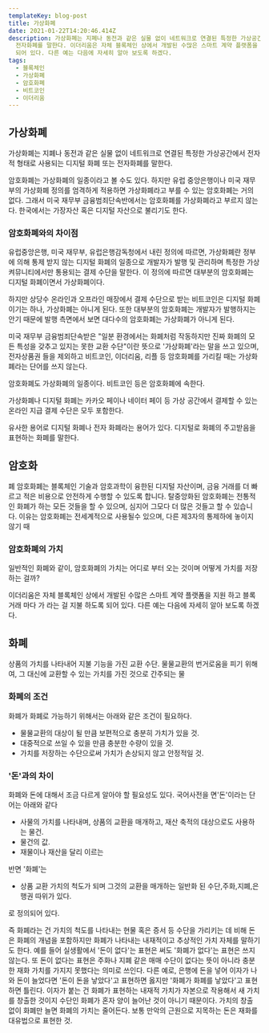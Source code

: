 ```yaml
---
templateKey: blog-post
title: 가상화폐
date: 2021-01-22T14:20:46.414Z
description: 가상화폐는 지폐나 동전과 같은 실물 없이 네트워크로 연결된 특정한 가상공간에서 전자적 형태로 사용되는 디지털 화폐 또는
  전자화폐를 말한다. 이더리움은 자체 블록체인 상에서 개발된 수많은 스마트 계약 플랫폼을 지원 하고 블록 거래 마다 가스 라는 걸 지불 하도록
  되어 있다. 다른 예는 다음에 자세히 알아 보도록 하겠다.
tags:
  - 블록체인
  - 가상화폐
  - 암호화폐
  - 비트코인
  - 이더리움
---
```

## 가상화폐
가상화폐는 지폐나 동전과 같은 실물 없이 네트워크로 연결된 특정한 가상공간에서 전자적 형태로 사용되는 디지털 화폐 또는 전자화폐를 말한다.

암호화폐는 가상화폐의 일종이라고 볼 수도 있다. 하지만 유럽 중앙은행이나 미국 재무부의 가상화폐 정의를 엄격하게 적용하면 가상화폐라고 부를 수 있는 암호화폐는 거의 없다. 그래서 미국 재무부 금융범죄단속반에서는 암호화폐를 가상화폐라고 부르지 않는다. 한국에서는 가장자산 혹은 디지털 자산으로 불리기도 한다.

### 암호화폐와의 차이점
유럽중앙은행, 미국 재무부, 유럽은행감독청에서 내린 정의에 따르면, 가상화폐란 정부에 의해 통제 받지 않는 디지털 화폐의 일종으로 개발자가 발행 및 관리하며 특정한 가상 켜뮤니티에서만 통용되는 결제 수단을 말한다. 이 정의에 따르면 대부분의 암호화폐는 디지털 화폐이면서 가상화폐이다.

하지만 상당수 온라인과 오프라인 매장에서 결제 수단으로 받는 비트코인은 디지털 화폐이기는 하나, 가상화폐는 아니게 된다. 또한 대부분의 암호화폐는 개발자가 발행하지는 안기 때문에 발행 측면에서 보면 대다수의 암호화폐는 가상화폐가 아니게 된다.

미국 재무부 금융범죄단속받은 "일분 환경에서는 화폐처럼 작동하지만 진짜 화폐의 모든 특성을 갖추고 있지는 못한 교환 수단"이란 뜻으로 '가상화폐'라는 말을 쓰고 있으며, 전자상품권 들을 제외하고 비트코인, 이더리움, 리플 등 암호화폐를 가리킬 때는 가상화폐라는 단어를 쓰지 않는다.

암호화폐도 가상화폐의 일종이다. 비트코인 등은 암호화폐에 속한다.

가상화폐나 디지털 화폐는 카카오 페이나 네이터 페이 등 가상 공간에서 결제할 수 있는 온라인 지급 결제 수단은 모두 포함한다.

유사한 용어로 디지털 화폐나 전자 화폐라는 용어가 있다. 디지털로 화폐의 주고받음을 표현하는 화폐를 말한다.

## 암호화폐
암호화폐는 블록체인 기술과 암호과학이 융한된 디지털 자산이며, 금융 거래를 더 빠르고 적은 비용으로 안전하게 수행할 수 있도록 합니다. 탈중앙화된 암호화폐는 전통적인 화폐가 하는 모든 것들을 할 수 있으며, 심지어 그모다 더 많은 것들고 할 수 있습니다. 이유는 암호화폐는 전세계적으로 사용될수 있으며, 다른 제3자의 통제하에 놓이지 않기 때

### 암호화폐의 가치
일반적인 화폐와 같이, 암호화폐의 가치는 어디로 부터 오는 것이며 어떻게 가치를 저장 하는 걸까?

이더리움은 자체 블록체인 상에서 개발된 수많은 스마트 계약 플랫폼을 지원 하고 블록 거래 마다 가 라는 걸 지불 하도록 되어 있다. 다른 예는 다음에 자세히 알아 보도록 하겠다.

## 화폐
상품의 가치를 나타내어 지불 기능을 가진 교환 수단. 물물교환의 번거로움을 피기 위해여, 그 대신에 교환할 수 있는 가치를 가진 것으로 간주되는 물

### 화폐의 조건
화폐가 화폐로 가능하기 위해서는 아래와 같은 조건이 필요하다.
- 물물교환의 대상이 될 만큼 보편적으로 충분히 가치가 있을 것.
- 대중적으로 쓰일 수 있을 만큼 충분한 수량이 있을 것.
- 가치를 저장하는 수단으로써 가치가 손상되지 않고 안정적일 것.

### '돈'과의 차이
화폐와 돈에 대해서 조금 다르게 알아야 할 필요성도 있다. 국어사전을 면'돈'이라는 단어는 아래와 같다
- 사물의 가치를 나타내며, 상품의 교환을 매개하고, 재산 축적의 대상으로도 사용하는 물건.
- 물건의 값.
- 재물이나 재산을 달리 이르는 

반면 '화폐'는
- 상품 교환 가치의 척도가 되며 그것의 교환을 매개하는 일반화 된 수단,주화,지폐,은행권 따위가 있다.

로 정의되어 있다.

즉 화폐라는 건 가치의 척도를 나타내는 현물 혹은 증서 등 수단을 가리키는 데 비해 돈은 화폐의 개념을 포함하지만 화폐가 나타내는 내재적이고 추상적인 가치 자체를 말하기도 한다. 예를 들어 실생활에서 '돈이 없다'는 표현은 써도 '화폐가 없다'는 표현은 쓰지 않는다. 또 돈이 없다는 표현은 주화나 지폐 같은 매매 수단이 없다는 뜻이 아니라 충분한 재화 가치를 가지지 못했다는 의미로 쓰인다. 다른 예로, 은행에 돈을 넣어 이자가 나와 돈이 늘었다면 '돈이 돈을 낳았다'고 표현하면 옳지만 '화폐가 화폐를 낳았다'고 표현하면 틀린다. 이자가 붙는 건 화폐가 표현하는 내재적 가치가 자본으로 작용해서 새 가치를 창출한 것이지 수단인 화폐가 혼자 양이 늘어난 것이 아니기 때문이다. 가치의 창출 없이 화폐만 늘면 화폐의 가치는 줄어든다. 보통 만악의 근원으로 지목하는 돈은 재화를 대유법으로 표현한 것.

